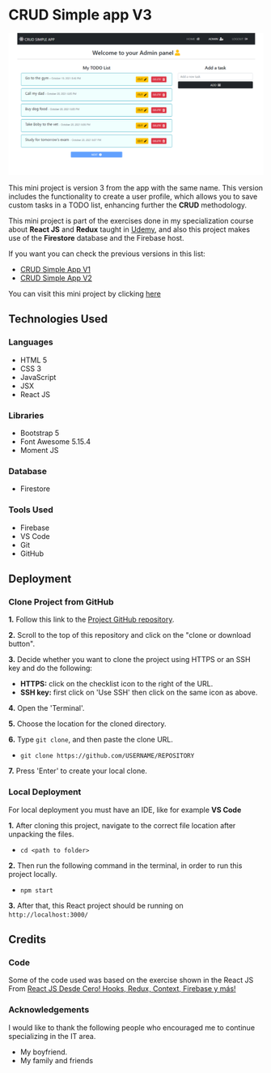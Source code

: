 # CRUD Simple app V3

![CRUD Simple App](https://github.com/cotebarrientos/login-udemy-exercise/blob/main/src/img/crud-simple-app-v3.png?raw=true)

This mini project is version 3 from the app with the same name. This version includes the functionality to create a user profile, which allows you to save custom tasks in a TODO list, enhancing further the **CRUD** methodology. 

This mini project is part of the exercises done in my specialization course about **React JS** and **Redux** taught in [Udemy](https://www.udemy.com/course/curso-react-js/), and also this project makes use of the **Firestore** database and the Firebase host.

If you want you can check the previous versions in this list:

- [CRUD Simple App V1](https://github.com/cotebarrientos/crud-simple-app-exercise)
- [CRUD Simple App V2](https://github.com/cotebarrientos/crud-simple-app-v2)

You can visit this mini project by clicking [here](https://login-udemy-exercise.web.app/)

## Technologies Used

### Languages

- HTML 5
- CSS 3
- JavaScript
- JSX
- React JS

### Libraries

- Bootstrap 5
- Font Awesome 5.15.4
- Moment JS

### Database
- Firestore

### Tools Used
- Firebase
- VS Code
- Git
- GitHub


## Deployment

### Clone Project from GitHub

**1.** Follow this link to the [Project GitHub repository](https://github.com/cotebarrientos/login-udemy-exercise).

**2.** Scroll to the top of this repository and click on the "clone or download button".

**3.** Decide whether you want to clone the project using HTTPS or an SSH key and do the following:

- **HTTPS:** click on the checklist icon to the right of the URL.
- **SSH key:** first click on 'Use SSH' then click on the same icon as above.


**4.** Open the 'Terminal'.

**5.** Choose the location for the cloned directory.

**6.** Type `git clone`, and then paste the clone URL.

- `git clone https://github.com/USERNAME/REPOSITORY`

**7.** Press 'Enter' to create your local clone.

### Local Deployment

For local deployment you must have an IDE, like for example **VS Code**

**1.** After cloning this project, navigate to the correct file location after unpacking the files.

- `cd <path to folder>`

**2.** Then run the following command in the terminal, in order to run this project locally.

- `npm start`

**3.** After that, this React project should be running on `http://localhost:3000/`

## Credits

### Code

Some of the code used was based on the exercise shown in the React JS From  [React JS Desde Cero! Hooks, Redux, Context, Firebase y más!](https://www.udemy.com/course/curso-react-js/)

### Acknowledgements

I would like to thank the following people who encouraged me to continue specializing in the IT area.

- My boyfriend.
- My family and friends